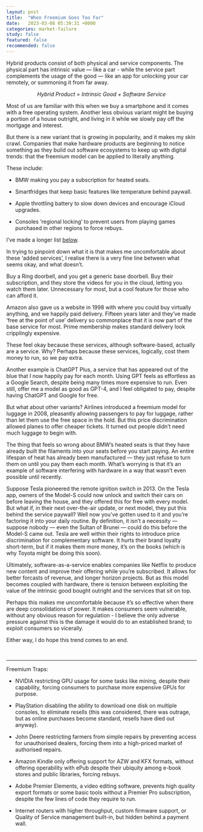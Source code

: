 ```yaml
---
layout: post
title:  "When Freemium Goes Too Far"
date:   2023-03-08 05:39:31 +0000
categories: market-failure
study: false
featured: false
recommended: false
---
```


Hybrid products consist of both physical and service components. The physical part has intrinsic value — like a car - while the service part complements the usage of the good — like an app for unlocking your car remotely, or summoning it from far away.

<p style="text-align: center;"><em>Hybrid Product = Intrinsic Good + Software Service</em></p>

Most of us are familiar with this when we buy a smartphone and it comes with a free operating system. Another less obvious variant might be buying a portion of a house outright, and living in it while we slowly pay off the mortgage and interest.

But there is a new variant that is growing in popularity, and it makes my skin crawl. Companies that make hardware products are beginning to notice something as they build out software ecosystems to keep up with digital trends: that the freemium model can be applied to literally anything.

These include: 

- BMW making you pay a subscription for heated seats.

- Smartfridges that keep basic features like temperature behind paywall. 

- Apple throttling battery to slow down devices and encourage iCloud upgrades. 

- Consoles ‘regional locking’ to prevent users from playing games purchased in other regions to force rebuys. 

I’ve made a longer list [below](#traps).

In trying to pinpoint down what it is that makes me uncomfortable about these ‘added services’, I realise there is a very fine line between what seems okay, and what doesn’t.

Buy a Ring doorbell, and you get a generic base doorbell. Buy their subscription, and they store the videos for you in the cloud, letting you watch them later. Unnecessary for most, but a cool feature for those who can afford it.

Amazon also gave us a website in 1998 with where you could buy virtually anything, and we happily paid delivery. Fifteen years later and they’ve made ‘free at the point of use’ delivery so commonplace that it is now part of the base service for most. Prime membership makes standard delivery look cripplingly expensive.

These feel okay because these services, although software-based, actually are a service. Why? Perhaps because these services, logically, cost them money to run, so we pay extra.

Another example is ChatGPT Plus, a service that has appeared out of the blue that I now happily pay for each month. Using GPT feels as effortless as a Google Search, despite being many times more expensive to run. Even still, offer me a model as good as GPT-4, and I feel obligated to pay, despite having ChatGPT and Google for free.

But what about other variants? Airlines introduced a freemium model for luggage in 2008, pleasantly allowing passengers to pay for luggage, rather than let them use the free space in the hold. But this price discrimination allowed planes to offer cheaper tickets. It turned out people didn’t need much luggage to begin with.

The thing that feels so wrong about BMW’s heated seats is that they have already built the filaments into your seats before you start paying. An entire lifespan of heat has already been manufactured — they just refuse to turn them on until you pay them each month. What’s worrying is that it’s an example of software interfering with hardware in a way that wasn’t even possible until recently.

Suppose Tesla pioneered the remote ignition switch in 2013. On the Tesla app, owners of the Model-S could now unlock and switch their cars on before leaving the house, and they offered this for free with every model. But what if, in their next over-the-air update, or next model, they put this behind the service paywall? Well now you’ve gotten used to it and you’re factoring it into your daily routine. By definition, it isn’t a necessity — suppose nobody — even the Sultan of Brunei — could do this before the Model-S came out. Tesla are well within their rights to introduce price discrimination for complementary software. It hurts their brand loyalty short-term, but if it makes them more money, it’s on the books (which is why Toyota might be doing this soon).

Ultimately, software-as-a-service enables companies like Netflix to produce new content and improve their offering while you’re subscribed. It allows for better forcasts of revenue, and longer horizon projects. But as this model becomes coupled with hardware, there is tension between exploiting the value of the intrinsic good bought outright and the services that sit on top.

Perhaps this makes me uncomfortable because it’s so effective when there are deep consolidations of power. It makes consumers seem vulnerable, without any obvious reason for regulation - I believe the only adverse pressure against this is the damage it would do to an established brand; to exploit consumers so vicerally.

Either way, I do hope this trend comes to an end.

<br>

---

Freemium Traps:<a id="traps"></a>

- NVIDIA restricting GPU usage for some tasks like mining, despite their capability, forcing consumers to purchase more expensive GPUs for purpose.

- PlayStation disabling the ability to download one disk on multiple consoles, to eliminate resells (this was considered, there was outrage, but as online purchases become standard, resells have died out anyway).

- John Deere restricting farmers from simple repairs by preventing access for unauthorised dealers, forcing them into a high-priced market of authorised repairs.

- Amazon Kindle only offering support for AZW and KFX formats, without offering operability with ePub despite their ubiquity among e-book stores and public libraries, forcing rebuys.

- Adobe Premier Elements, a video editing software, prevents high quality export formats or some basic tools without a Premier Pro subscription, despite the few lines of code they require to run.

- Internet routers with higher throughput, custom firmware support, or Quality of Service management built-in, but hidden behind a payment wall.